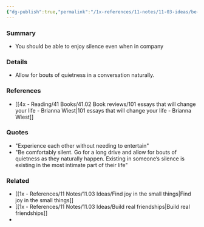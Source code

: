 ```yaml
---
{"dg-publish":true,"permalink":"/1x-references/11-notes/11-03-ideas/be-able-to-enjoy-silence/","title":"Be able to enjoy silence"}
---
```



### Summary
- You should be able to enjoy silence even when in company

### Details
- Allow for bouts of quietness in a conversation naturally. 

### References
- [[4x - Reading/41 Books/41.02 Book reviews/101 essays that will change your life - Brianna Wiest\|101 essays that will change your life - Brianna Wiest]]

### Quotes
- "Experience each other without needing to entertain"
- "Be comfortably silent. Go for a long drive and allow for bouts of quietness as they naturally happen. Existing in someone’s silence is existing in the most intimate part of their life"

### Related
- [[1x - References/11 Notes/11.03 Ideas/Find joy in the small things\|Find joy in the small things]]
- [[1x - References/11 Notes/11.03 Ideas/Build real friendships\|Build real friendships]]
- 